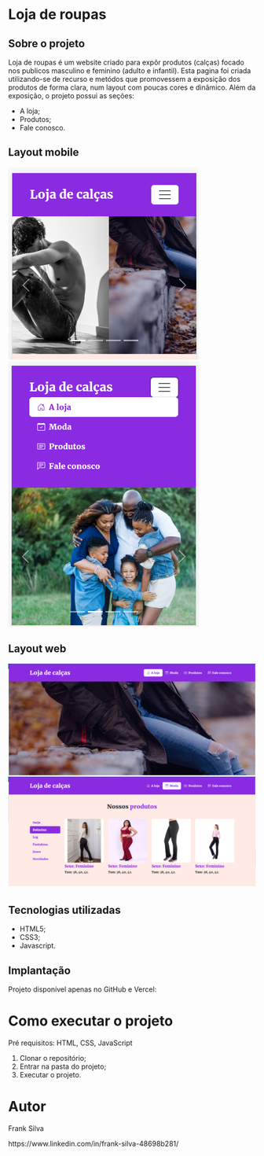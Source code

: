 <h1>Loja de roupas</h1>
<h2>Sobre o projeto</h2>
Loja de roupas é um website criado para expôr produtos (calças) focado nos publicos masculino e feminino (adulto e infantil).
Esta pagina foi criada utilizando-se de recurso e metódos que promovessem a exposição dos produtos de forma clara, num layout com poucas cores e dinâmico.
Além da exposição, o projeto possui as seções:
<ul>
  <li>A loja;</li>
  <li>Produtos;</li>
  <li>Fale conosco.</li>
</ul>
<h2>Layout mobile</h2>
<img src="https://github.com/frankfsilva/loja-de-calcas/blob/main/prints/mobile_1.png">
<img src="https://github.com/frankfsilva/loja-de-calcas/blob/main/prints/mobile_2.png">
<h2>Layout web</h2>
<img src="https://github.com/frankfsilva/loja-de-calcas/blob/main/prints/web_1.png">
<img src="https://github.com/frankfsilva/loja-de-calcas/blob/main/prints/web_2.png">
<h2>Tecnologias utilizadas</h2>
<ul>
  <li>HTML5;</li>
  <li>CSS3;</li>
  <li>Javascript.</li>
</ul>
<h2>Implantação</h2>
Projeto disponível apenas no GitHub e Vercel:


<h1>Como executar o projeto</h1>
Pré requisitos: HTML, CSS, JavaScript
<ol>
  <li>Clonar o repositório;</li>
  <li>Entrar na pasta do projeto;</li>
  <li>Executar o projeto.</li>
</ol>

<h1>Autor</h1>
<p>Frank Silva</p>
https://www.linkedin.com/in/frank-silva-48698b281/


